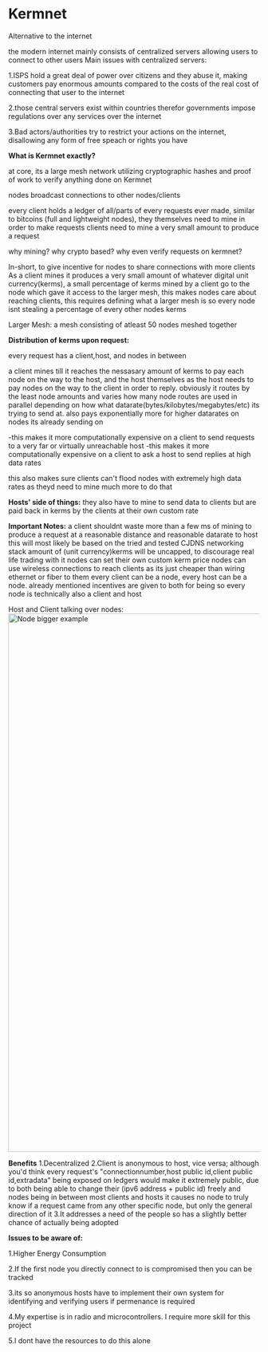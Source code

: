 # Kermnet
Alternative to the internet


the modern internet mainly consists of centralized servers allowing users to connect to other users
Main issues with centralized servers:

1.ISPS hold a great deal of power over citizens and they abuse it, making customers pay enormous amounts compared to the costs of the real cost of connecting that user to the internet

2.those central servers exist within countries therefor governments impose regulations over any services over the internet

3.Bad actors/authorities try to restrict your actions on the internet, disallowing any form of free speach or rights you have


**What is Kermnet exactly?**

at core, its a large mesh network utilizing cryptographic hashes and proof of work to verify anything done on Kermnet

nodes broadcast connections to other nodes/clients

every client holds a ledger of all/parts of every requests ever made, similar to bitcoins (full and lightweight nodes), they themselves need to mine in order to make requests
clients need to mine a very small amount to produce a request

why mining? why crypto based? why even verify requests on kermnet?

In-short, to give incentive for nodes to share connections with more clients
As a client mines it produces a very small amount of whatever digital unit currency(kerms), a small percentage of kerms mined by a client go to the node which gave it access to the larger mesh, this makes nodes care about reaching clients, this requires defining what a larger mesh is so every node isnt stealing a percentage of every other nodes kerms 

Larger Mesh: a mesh consisting of atleast 50 nodes meshed together


**Distribution of kerms upon request:**

every request has a client,host, and nodes in between

a client mines till it reaches the nessasary amount of kerms to pay each node on the way to the host, and the host themselves as the host needs to pay nodes on the way to the client in order to reply. obviously it routes by the least node amounts and varies how many node routes are used in parallel depending on how what datarate(bytes/kilobytes/megabytes/etc) its trying to send at. also pays exponentially more for higher datarates on nodes its already sending on

-this makes it more computationally expensive on a client to send requests to a very far or virtually unreachable host
-this makes it more computationally expensive on a client to ask a host to send replies at high data rates

this also makes sure clients can't flood nodes with extremely high data rates as theyd need to mine much more to do that



**Hosts' side of things:**
they also have to mine to send data to clients but are paid back in kerms by the clients at their own custom rate












**Important Notes:**
a client shouldnt waste more than a few ms of mining to produce a request at a reasonable distance and reasonable datarate to host
this will most likely be based on the tried and tested CJDNS networking stack
amount of (unit currency)kerms will be uncapped, to discourage real life trading with it
nodes can set their own custom kerm price
nodes can use wireless connections to reach clients as its just cheaper than wiring ethernet or fiber to them
every client can be a node, every host can be a node. already mentioned incentives are given to both for being so
every node is technically also a client and host



Host and Client talking over nodes:
<img width="1080" height="1080" alt="Node bigger example" src="https://github.com/user-attachments/assets/1d3b579d-48da-4a0e-ac11-2696f47d6f1a" />






**Benefits**
1.Decentralized
2.Client is anonymous to host, vice versa; although you'd think every request's "connectionnumber,host public id,client public id,extradata" being exposed on ledgers would make it extremely public, due to both being able to change their (ipv6 address + public id) freely and nodes being in between most clients and hosts it causes no node to truly know if a request came from any other specific node, but only the general direction of it
3.It addresses a need of the people so has a slightly better chance of actually being adopted

**Issues to be aware of:**

1.Higher Energy Consumption

2.If the first node you directly connect to is compromised then you can be tracked

3.its so anonymous hosts have to implement their own system for identifying and verifying users if permenance is required

4.My expertise is in radio and microcontrollers. I require more skill for this project

5.I dont have the resources to do this alone
